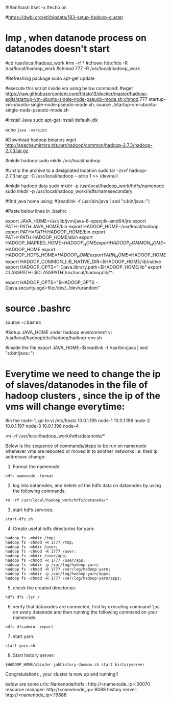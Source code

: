 #!/bin/bash
#set -x #echo on

#https://dwbi.org/etl/bigdata/183-setup-hadoop-cluster

# Imp , when datanode process on datanodes doesn't start
#cd /usr/local/hadoop_work
#rm -rf *
#chown fido:fido -R /usr/local/hadoop_work
#chmod 777 -R /usr/local/hadoop_work

#Refreshing package
sudo apt-get update

#execute this script inside vm using below command:
#wget https://raw.githubusercontent.com/fidato13/docker/master/hadoop-edits/startup-vm-ubuntu-single-node-pseudo-mode.sh;chmod 777 startup-vm-ubuntu-single-node-pseudo-mode.sh; source ./startup-vm-ubuntu-single-node-pseudo-mode.sh

#Install Java
sudo apt-get install default-jdk

echo `java -version`

#Download hadoop binaries
wget http://apache.mirrors.tds.net/hadoop/common/hadoop-2.7.3/hadoop-2.7.3.tar.gz

#mkdir hadoop
sudo mkdir /usr/local/hadoop

#Unzip the archive to a designated location
sudo tar -zxvf hadoop-2.7.3.tar.gz -C /usr/local/hadoop --strip 1 >> /dev/null

#mkdir hadoop data
sudo mkdir -p /usr/local/hadoop_work/hdfs/namenode
sudo mkdir -p /usr/local/hadoop_work/hdfs/namesecondary

#find java home using:
#(readlink -f /usr/bin/java | sed "s:bin/java::")

#Paste below lines in .bashrc

export JAVA_HOME=/usr/lib/jvm/java-8-openjdk-amd64/jre
export PATH=$PATH:$JAVA_HOME/bin
export HADOOP_HOME=/usr/local/hadoop
export PATH=$PATH:$HADOOP_HOME/bin
export PATH=$PATH:$HADOOP_HOME/sbin
export HADOOP_MAPRED_HOME=$HADOOP_HOME
export HADOOP_COMMON_HOME=$HADOOP_HOME
export HADOOP_HDFS_HOME=$HADOOP_HOME
export YARN_HOME=$HADOOP_HOME
export HADOOP_COMMON_LIB_NATIVE_DIR=$HADOOP_HOME/lib/native
export HADOOP_OPTS="-Djava.library.path=$HADOOP_HOME/lib"
export CLASSPATH=$CLASSPATH:/usr/local/hadoop/lib/*:.

export HADOOP_OPTS="$HADOOP_OPTS -Djava.security.egd=file:/dev/../dev/urandom"

# source .bashrc
source ~/.bashrc

#Setup JAVA_HOME under hadoop environment
vi /usr/local/hadoop/etc/hadoop/hadoop-env.sh

#inside the file 
export JAVA_HOME=$(readlink -f /usr/bin/java | sed "s:bin/java::")



# Everytime we need to change the ip of slaves/datanodes in the file of hadoop clusters , since the ip of the vms will change everytime:
#in the node-1, go to vi /etc/hosts
10.0.1.195      node-1
10.0.1.196      node-2
10.0.1.197      node-3
10.0.1.198      node-4



rm -rf /usr/local/hadoop_work/hdfs/datanode/*

Below is the sequence of commands/steps to be run on namenode whenever vms are rebooted or moved in to another networks i.e. their ip addresses change:
1. Format the namenode:
```
hdfs namenode -format
```
2. log into datanodes, and delete all the hdfs data on datanodes by using the following commands:
```
rm -rf /usr/local/hadoop_work/hdfs/datanode/*
```
3. start hdfs services:
```
start-dfs.sh
```
4. Create useful hdfs directories for yarn:
```
hadoop fs -mkdir /tmp;
hadoop fs -chmod -R 1777 /tmp;
hadoop fs -mkdir /user;
hadoop fs -chmod -R 1777 /user;
hadoop fs -mkdir /user/app;
hadoop fs -chmod -R 1777 /user/app;
hadoop fs -mkdir -p /var/log/hadoop-yarn;
hadoop fs -chmod -R 1777 /var/log/hadoop-yarn;
hadoop fs -mkdir -p /var/log/hadoop-yarn/apps;
hadoop fs -chmod -R 1777 /var/log/hadoop-yarn/apps;
```
5. check the created directories:
```
hdfs dfs -lsr /
```
6. verify that datanodes are connected, first by executing command 'jps' on every datanode and 
then running the following command on your namenode:
```
hdfs dfsadmin -report 
```
7. start yarn:
```
start-yarn.sh
```
8. Start history server:
```
$HADOOP_HOME/sbin/mr-jobhistory-daemon.sh start historyserver
```

Congratulations , your cluster is now up and running!!

below are some urls:
Namenode/hdfs :
http://<namenode_ip>:50070 
resource manager:
http://<namenode_ip>:8088 
history server:
http://<namenode_ip>:19888
